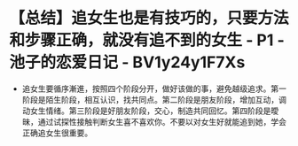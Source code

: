 # 【总结】追女生也是有技巧的，只要方法和步骤正确，就没有追不到的女生 - P1 - 池子的恋爱日记 - BV1y24y1F7Xs

-   追女生要循序漸進，按照四个阶段分开，做好该做的事，避免越级追求。第一阶段是陌生阶段，相互认识，找共同点。第二阶段是朋友阶段，增加互动，调动女生情绪。第三阶段是好朋友阶段，交心，制造共同回忆。第四阶段是曖昧，通过试探性接触判断女生喜不喜欢你。不要以对女生好就能追到她，学会正确追女生很重要。